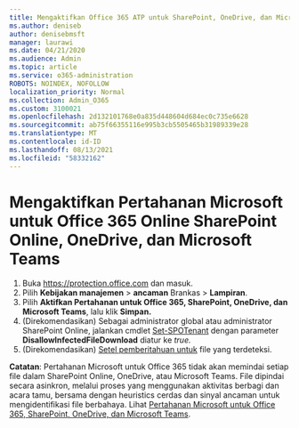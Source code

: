 ```yaml
---
title: Mengaktifkan Office 365 ATP untuk SharePoint, OneDrive, dan Microsoft Teams
ms.author: deniseb
author: denisebmsft
manager: laurawi
ms.date: 04/21/2020
ms.audience: Admin
ms.topic: article
ms.service: o365-administration
ROBOTS: NOINDEX, NOFOLLOW
localization_priority: Normal
ms.collection: Admin_O365
ms.custom: 3100021
ms.openlocfilehash: 2d132101768e0a835d448604d684ec0c735e6628
ms.sourcegitcommit: ab75f66355116e995b3cb5505465b31989339e28
ms.translationtype: MT
ms.contentlocale: id-ID
ms.lasthandoff: 08/13/2021
ms.locfileid: "58332162"
---
```

# <a name="enable-microsoft-defender-for-office-365-for-sharepoint-online-onedrive-and-microsoft-teams"></a>Mengaktifkan Pertahanan Microsoft untuk Office 365 Online SharePoint Online, OneDrive, dan Microsoft Teams

1. Buka https://protection.office.com dan masuk.
2. Pilih **Kebijakan manajemen**  >  **ancaman** Brankas  >  **Lampiran**.
3. Pilih **Aktifkan Pertahanan untuk Office 365, SharePoint, OneDrive, dan Microsoft Teams**, lalu klik **Simpan.**
4. (Direkomendasikan) Sebagai administrator global atau administrator SharePoint Online, jalankan cmdlet [Set-SPOTenant](https://docs.microsoft.com/powershell/module/sharepoint-online/Set-SPOTenant?view=sharepoint-ps) dengan parameter **DisallowInfectedFileDownload** diatur ke *true.*
5. (Direkomendasikan) [Setel pemberitahuan untuk](https://docs.microsoft.com/microsoft-365/security/office-365-security/turn-on-atp-for-spo-odb-and-teams#set-up-alerts-for-detected-files) file yang terdeteksi.

**Catatan**: Pertahanan Microsoft untuk Office 365 tidak akan memindai setiap file dalam SharePoint Online, OneDrive, atau Microsoft Teams. File dipindai secara asinkron, melalui proses yang menggunakan aktivitas berbagi dan acara tamu, bersama dengan heuristics cerdas dan sinyal ancaman untuk mengidentifikasi file berbahaya. Lihat [Pertahanan Microsoft untuk Office 365, SharePoint, OneDrive, dan Microsoft Teams](https://docs.microsoft.com/microsoft-365/security/office-365-security/atp-for-spo-odb-and-teams).
